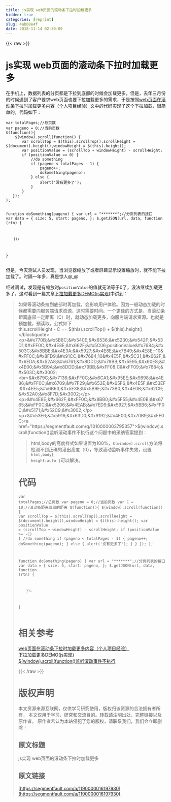 ```yaml
---
title: js实现 web页面的滚动条下拉时加载更多
hidden: true
categories: [reprint]
slug: 4ab08e4f
date: 2018-11-14 02:30:09
---
```


{{< raw >}}
<h1>js&#x5B9E;&#x73B0; web&#x9875;&#x9762;&#x7684;&#x6EDA;&#x52A8;&#x6761;&#x4E0B;&#x62C9;&#x65F6;&#x52A0;&#x8F7D;&#x66F4;&#x591A;</h1><p>&#x5728;&#x624B;&#x673A;&#x4E0A;&#xFF0C;&#x6570;&#x636E;&#x5217;&#x8868;&#x7684;&#x5206;&#x9875;&#x90FD;&#x662F;&#x4E0B;&#x62C9;&#x5230;&#x5E95;&#x90E8;&#x7684;&#x65F6;&#x5019;&#x4F1A;&#x52A0;&#x8F7D;&#x66F4;&#x591A;&#xFF0C;&#x4F46;&#x662F;&#xFF0C;&#x53BB;&#x5E74;&#x4E09;&#x6708;&#x4EFD;&#x7684;&#x65F6;&#x5019;&#x9047;&#x5230;&#x4E86;&#x5BA2;&#x6237;&#x8981;&#x6C42;web&#x9875;&#x9762;&#x4E5F;&#x8981;&#x4E0B;&#x62C9;&#x52A0;&#x8F7D;&#x66F4;&#x591A;&#x7684;&#x9700;&#x6C42;&#xFF0C;&#x4E8E;&#x662F;&#x6309;&#x7167;<a href="http://www.aichengxu.com/other/10990264.htm" rel="nofollow noreferrer">web&#x9875;&#x9762;&#x5728;&#x6EDA;&#x52A8;&#x6761;&#x4E0B;&#x62C9;&#x65F6;&#x52A0;&#x8F7D;&#x66F4;&#x591A;&#x5185;&#x5BB9;&#xFF08;&#x4E2A;&#x4EBA;&#x9879;&#x76EE;&#x7ECF;&#x9A8C;&#xFF09;</a>&#x6587;&#x4E2D;&#x7684;&#x4EE3;&#x7801;&#x5B9E;&#x73B0;&#x4E86;&#x8FD9;&#x4E2A;&#x4E0B;&#x62C9;&#x52A0;&#x8F7D;&#xFF0C;&#x5F88;&#x7B80;&#x5355;&#x7684;&#xFF0C;&#x4EE3;&#x7801;&#x5982;&#x4E0B;&#xFF1A;</p><pre><code>var totalPages;//&#x603B;&#x9875;&#x6570;
var pageno = 0;//&#x5F53;&#x524D;&#x9875;&#x6570;
$(function(){
    $(window).scroll(function() {
       var scrollTop = $(this).scrollTop(),scrollHeight = $(document).height(),windowHeight = $(this).height();
       var positionValue = (scrollTop + windowHeight) - scrollHeight;
       if (positionValue == 0) {
           //do something
           if (pageno &lt; totalPages - 1) {
               pageno++;
               doSomething(pageno);
           } else {
               alert(&apos;&#x6CA1;&#x6709;&#x66F4;&#x591A;&#x4E86;&apos;);
           }
       }
   });
);
 
function doSomething(pageno) {
        var url = &quot;*******&quot;;//&#x5206;&#x9875;&#x5217;&#x8868;&#x7684;&#x63A5;&#x53E3;
        var data = {
                size: 5,
                start: pageno,
        };
        $.getJSON(url, data, function (rtn) {
                
        });
}</code></pre><p>&#x4F46;&#x662F;&#xFF0C;&#x4ECA;&#x5929;&#x6D4B;&#x8BD5;&#x4EBA;&#x5458;&#x53D1;&#x73B0;&#xFF0C;&#x5F53;&#x6D4F;&#x89C8;&#x5668;&#x7F29;&#x653E;&#x4E86;&#x6216;&#x8005;&#x5C4F;&#x5E55;&#x663E;&#x793A;&#x8BBE;&#x7F6E;&#x7F29;&#x653E;&#x65F6;&#xFF0C;&#x5C31;&#x4E0D;&#x80FD;&#x4E0B;&#x62C9;&#x52A0;&#x8F7D;&#x4E86;&#x3002;&#x65F6;&#x9694;&#x4E00;&#x5E74;&#x591A;&#xFF0C;&#x771F;&#x662F;&#x60CA;&#x4EBA;@_@</p><p>&#x7ECF;&#x8FC7;&#x8C03;&#x8BD5;&#xFF0C;&#x53D1;&#x73B0;&#x662F;&#x6709;&#x7F29;&#x653E;&#x65F6;<code>positionValue</code>&#x7684;&#x503C;&#x5C31;&#x65E0;&#x6CD5;&#x7B49;&#x4E8E;0&#x4E86;&#xFF0C;&#x6CA1;&#x6CD5;&#x7EE7;&#x7EED;&#x52A0;&#x8F7D;&#x66F4;&#x591A;&#x4E86;&#xFF0C;&#x8FD9;&#x65F6;&#x770B;&#x5230;&#x4E00;&#x7BC7;&#x6587;&#x7AE0;<a href="https://blog.csdn.net/bruce128/article/details/49924257" rel="nofollow noreferrer">&#x4E0B;&#x62C9;&#x52A0;&#x8F7D;&#x66F4;&#x591A;DEMO(js&#x5B9E;&#x73B0;)</a>&#x4E2D;&#x8BB2;&#x5230;&#xFF1A;</p><blockquote>&#x5982;&#x679C;&#x7B49;&#x6EDA;&#x52A8;&#x6761;&#x62C9;&#x5230;&#x5E95;&#x90E8;&#x65F6;&#x518D;&#x52A0;&#x8F7D;&#xFF0C;&#x4F1A;&#x5F71;&#x54CD;&#x7528;&#x6237;&#x4F53;&#x9A8C;&#x3002;&#x56E0;&#x4E3A;&#x4E00;&#x822C;&#x52A8;&#x6001;&#x52A0;&#x8F7D;&#x7684;&#x65F6;&#x5019;&#x90FD;&#x9700;&#x8981;&#x5411;&#x670D;&#x52A1;&#x7AEF;&#x8BF7;&#x6C42;&#x8D44;&#x6E90;&#xFF0C;&#x8FD9;&#x65F6;&#x9700;&#x8981;&#x65F6;&#x95F4;&#x3002;&#x4E00;&#x4E2A;&#x66F4;&#x4F73;&#x7684;&#x65B9;&#x5F0F;&#x662F;&#xFF0C;&#x5F53;&#x6EDA;&#x52A8;&#x6761;&#x8DDD;&#x79BB;&#x5E95;&#x90E8;&#x4E00;&#x5B9A;&#x8DDD;&#x79BB;&#xFF08;C&#xFF09;&#x65F6;&#xFF0C;&#x5C31;&#x52A8;&#x6001;&#x52A0;&#x8F7D;&#x66F4;&#x591A;&#xFF0C;&#x5411;&#x670D;&#x52A1;&#x7AEF;&#x8BF7;&#x6C42;&#x8D44;&#x6E90;&#x3002;&#x4E5F;&#x5C31;&#x662F;&#x9884;&#x52A0;&#x8F7D;&#xFF0C;&#x9884;&#x8BFB;&#x53D6;&#x3002;&#x516C;&#x5F0F;&#x5982;&#x4E0B;<br>this.scrollHeight - C == $(this).scrollTop() + $(this).height()</blockquote><p>&#x770B;&#x5B8C;&#x540E;&#x6536;&#x5230;&#x542F;&#x53D1;&#xFF0C;&#x4E8E;&#x662F;&#x5C06;positionValue&#x7684;&#x503C;&#x8BBE;&#x4E3A;&#x5927;&#x4E8E;&#x7B49;&#x4E8E;-10&#xFF0C;&#x8FD9;&#x91CC;&#x7684;10&#x4E5F;&#x5C31;&#x662F;&#x6EDA;&#x52A8;&#x6761;&#x8DDD;&#x79BB;&#x5E95;&#x90E8;&#x4E00;&#x5B9A;&#x8DDD;&#x79BB;&#xFF08;C&#xFF09;&#x7684;&#x503C;&#x3002;<br>&#x679C;&#x7136;&#xFF0C;&#x6CA1;&#x95EE;&#x9898;&#x4E86;&#xFF0C;&#x6709;&#x7F29;&#x653E;&#x65F6;&#x4E5F;&#x53EF;&#x4EE5;&#x6B63;&#x5E38;&#x5B9E;&#x73B0;&#x4E0B;&#x62C9;&#x52A0;&#x8F7D;&#x3002;</p><p>&#x4E8E;&#x662F;&#xFF0C;&#x8BB0;&#x5F55;&#x4E0B;&#x6765;&#xFF0C;&#x5206;&#x4EAB;&#x7ED9;&#x5927;&#x5BB6;&#xFF0C;&#x5171;&#x52C9;&#x3002;</p><p>&#x53E6;&#x5916;&#x63D0;&#x9192;&#x4E00;&#x70B9;&#xFF0C;<a href="https://segmentfault.com/q/1010000003795357">$(window).scroll(function()&#x76D1;&#x542C;&#x6EDA;&#x52A8;&#x4E8B;&#x4EF6;&#x4E0D;&#x6267;&#x884C;</a>&#x8FD9;&#x4E2A;&#x95EE;&#x9898;&#x4E2D;&#x7684;&#x91C7;&#x7EB3;&#x7B54;&#x6848;&#x63D0;&#x5230;&#xFF1A;</p><blockquote>html,body&#x7684;&#x9AD8;&#x5EA6;&#x6837;&#x5F0F;&#x5982;&#x679C;&#x8BBE;&#x7F6E;&#x4E3A;100%&#xFF0C;<code>$(window).scroll</code>&#x65B9;&#x6CD5;&#x5C06;&#x68C0;&#x6D4B;&#x4E0D;&#x5230;&#x6B63;&#x786E;&#x7684;&#x6EDA;&#x51FA;&#x9AD8;&#x5EA6;&#xFF08;0&#xFF09;&#xFF0C;&#x5BFC;&#x81F4;&#x6EDA;&#x52A8;&#x76D1;&#x542C;&#x4E8B;&#x4EF6;&#x5931;&#x6548;&#xFF0C;&#x8BBE;&#x7F6E;<code>html,body{ height:auto }</code>&#x53EF;&#x4EE5;&#x89E3;&#x51B3;&#x3002;</blockquote><h1>&#x4EE3;&#x7801;</h1><pre><code>var totalPages;//&#x603B;&#x9875;&#x6570;
var pageno = 0;//&#x5F53;&#x524D;&#x9875;&#x6570;
var C = 10;//&#x6EDA;&#x52A8;&#x6761;&#x8DDD;&#x79BB;&#x5E95;&#x90E8;&#x7684;&#x8DDD;&#x79BB;
$(function(){
    $(window).scroll(function() {
       var scrollTop = $(this).scrollTop(),scrollHeight = $(document).height(),windowHeight = $(this).height();
       var positionValue = (scrollTop + windowHeight) - scrollHeight;
       if (positionValue &gt;= -C) {
           //do something
           if (pageno &lt; totalPages - 1) {
               pageno++;
               doSomething(pageno);
           } else {
               alert(&apos;&#x6CA1;&#x6709;&#x66F4;&#x591A;&#x4E86;&apos;);
           }
       }
   });
);
 
function doSomething(pageno) {
        var url = &quot;*******&quot;;//&#x5206;&#x9875;&#x5217;&#x8868;&#x7684;&#x63A5;&#x53E3;
        var data = {
                size: 5,
                start: pageno,
        };
        $.getJSON(url, data, function (rtn) {
                
        });
}</code></pre><h1>&#x76F8;&#x5173;&#x53C2;&#x8003;</h1><p><a href="http://www.aichengxu.com/other/10990264.htm" rel="nofollow noreferrer">web&#x9875;&#x9762;&#x5728;&#x6EDA;&#x52A8;&#x6761;&#x4E0B;&#x62C9;&#x65F6;&#x52A0;&#x8F7D;&#x66F4;&#x591A;&#x5185;&#x5BB9;&#xFF08;&#x4E2A;&#x4EBA;&#x9879;&#x76EE;&#x7ECF;&#x9A8C;&#xFF09;</a><br><a href="https://blog.csdn.net/bruce128/article/details/49924257" rel="nofollow noreferrer">&#x4E0B;&#x62C9;&#x52A0;&#x8F7D;&#x66F4;&#x591A;DEMO(js&#x5B9E;&#x73B0;)</a><br><a href="https://segmentfault.com/q/1010000003795357">$(window).scroll(function()&#x76D1;&#x542C;&#x6EDA;&#x52A8;&#x4E8B;&#x4EF6;&#x4E0D;&#x6267;&#x884C;</a></p>
{{< /raw >}}

# 版权声明
本文资源来源互联网，仅供学习研究使用，版权归该资源的合法拥有者所有，
本文仅用于学习、研究和交流目的。转载请注明出处、完整链接以及原作者。
原作者若认为本站侵犯了您的版权，请联系我们，我们会立即删除！

## 原文标题
js实现 web页面的滚动条下拉时加载更多

## 原文链接
[https://segmentfault.com/a/1190000016197930](https://segmentfault.com/a/1190000016197930)


